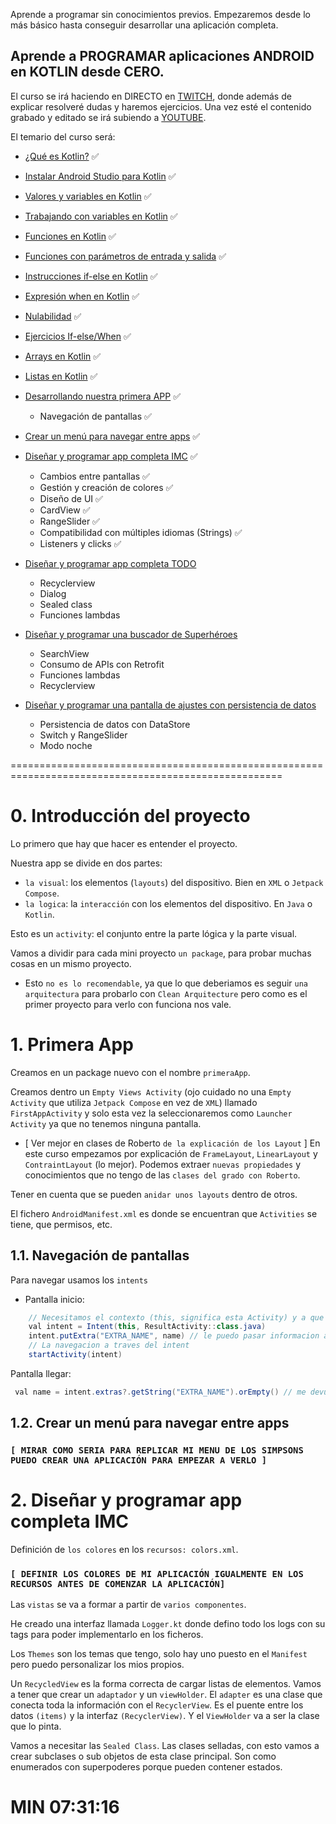 
Aprende a programar sin conocimientos previos. Empezaremos desde lo más básico hasta conseguir desarrollar una aplicación completa.

## Aprende a PROGRAMAR aplicaciones ANDROID en KOTLIN desde CERO.
El curso se irá haciendo en DIRECTO en [TWITCH](https://www.twitch.tv/aristidevs), donde además de explicar resolveré dudas y haremos ejercicios. Una vez esté el contenido grabado y editado se irá subiendo a [YOUTUBE](https://www.youtube.com/@aristidevs).

El temario del curso será:
- [¿Qué es Kotlin?](https://youtu.be/vJapzH_46a8) ✅
- [Instalar Android Studio para Kotlin](https://youtu.be/vJapzH_46a8?t=200) ✅

- [Valores y variables en Kotlin](https://youtu.be/vJapzH_46a8?t=1097) ✅
- [Trabajando con variables en Kotlin](https://youtu.be/vJapzH_46a8?t=2275) ✅
- [Funciones en Kotlin](https://youtu.be/vJapzH_46a8?t=3128) ✅
- [Funciones con parámetros de entrada y salida](https://youtu.be/vJapzH_46a8?t=3699) ✅
- [Instrucciones if-else en Kotlin](https://youtu.be/vJapzH_46a8?t=4428) ✅
- [Expresión when en Kotlin](https://youtu.be/vJapzH_46a8?t=6334) ✅
- [Nulabilidad](https://youtu.be/vJapzH_46a8?t=7666) ✅
- [Ejercicios If-else/When](https://youtu.be/vJapzH_46a8?t=8097) ✅
- [Arrays en Kotlin](https://youtu.be/vJapzH_46a8?t=9141) ✅
- [Listas en Kotlin](https://youtu.be/vJapzH_46a8?t=10165) ✅

- [Desarrollando nuestra primera APP](https://youtu.be/vJapzH_46a8?t=11200) ✅
  - Navegación de pantallas ✅
- [Crear un menú para navegar entre apps](https://youtu.be/vJapzH_46a8?t=14874) ✅

- [Diseñar y programar app completa IMC](https://youtu.be/vJapzH_46a8?t=15773) ✅
  - Cambios entre pantallas ✅
  - Gestión y creación de colores ✅
  - Diseño de UI ✅
  - CardView ✅
  - RangeSlider ✅
  - Compatibilidad con múltiples idiomas (Strings) ✅
  - Listeners y clicks ✅

- [Diseñar y programar app completa TODO](https://youtu.be/vJapzH_46a8?t=23805)
  - Recyclerview
  - Dialog
  - Sealed class
  - Funciones lambdas

- [Diseñar y programar una buscador de Superhéroes](https://youtu.be/ndqIqh6joGA?t=9)
  - SearchView
  - Consumo de APIs con Retrofit
  - Funciones lambdas
  - Recyclerview

- [Diseñar y programar una pantalla de ajustes con persistencia de datos](https://youtu.be/ndqIqh6joGA?t=10446)
  - Persistencia de datos con DataStore
  - Switch y RangeSlider
  - Modo noche

=====================================================================================================

# 0. Introducción del proyecto
Lo primero que hay que hacer es entender el proyecto.

Nuestra app se divide en dos partes:
- `la visual`: los elementos (`layouts`) del dispositivo. Bien en `XML` o `Jetpack Compose`.
- `la logica`: la `interacción` con los elementos del dispositivo. En `Java` o `Kotlin`.

Esto es un `activity`: el conjunto entre la parte lógica y la parte visual.

Vamos a dividir para cada mini proyecto `un package`, para probar muchas cosas en un mismo proyecto.

* Esto `no es lo recomendable`, ya que lo que deberiamos es seguir `una arquitectura` para probarlo con `Clean Arquitecture` pero como es el primer proyecto para verlo con funciona nos vale.

# 1. Primera App
Creamos en un package nuevo con el nombre `primeraApp`.

Creamos dentro un `Empty Views Activity` (ojo cuidado no una `Empty Activity` que utiliza `Jetpack Compose` en vez de `XML`) llamado `FirstAppActivity` y solo esta vez la seleccionaremos como `Launcher Activity` ya que no tenemos ninguna pantalla.

* [ Ver mejor en clases de Roberto `de la explicación de los Layout` ]
En este curso empezamos por explicación de `FrameLayout`, `LinearLayout` y `ContraintLayout` (lo mejor).
Podemos extraer `nuevas propiedades` y conocimientos que no tengo de las `clases del grado con Roberto`.

Tener en cuenta que se pueden `anidar unos layouts` dentro de otros.

El fichero `AndroidManifest.xml` es donde se encuentran que `Activities` se tiene, que permisos, etc.

## 1.1. Navegación de pantallas
Para navegar usamos los `intents`

- Pantalla inicio:
```java
    // Necesitamos el contexto (this, significa esta Activity) y a que actividad queremos ir
    val intent = Intent(this, ResultActivity::class.java)
    intent.putExtra("EXTRA_NAME", name) // le puedo pasar informacion a la otra Actividad
    // La navegacion a traves del intent
    startActivity(intent)
```

Pantalla llegar:
```java
 val name = intent.extras?.getString("EXTRA_NAME").orEmpty() // me devuelve el valor de pasado por la otra pantalla
```

## 1.2. Crear un menú para navegar entre apps
### `[ MIRAR COMO SERIA PARA REPLICAR MI MENU DE LOS SIMPSONS PUEDO CREAR UNA APLICACIÓN PARA EMPEZAR A VERLO ]`

# 2. Diseñar y programar app completa IMC
Definición de `los colores` en los `recursos: colors.xml`.
### `[ DEFINIR LOS COLORES DE MI APLICACIÓN IGUALMENTE EN LOS RECURSOS ANTES DE COMENZAR LA APLICACIÓN]`

Las `vistas` se va a formar a partir de `varios componentes`.

He creado una interfaz llamada `Logger.kt` donde defino todo los logs con su tags para poder implementarlo en los ficheros.

Los `Themes` son los temas que tengo, solo hay uno puesto en el `Manifest` pero puedo personalizar los mios propios.

Un `RecycledView` es la forma correcta de cargar listas de elementos.
Vamos a tener que crear un `adaptador` y un `viewHolder`.
El `adapter` es una clase que conecta toda la información con el `RecyclerView`. Es el puente entre los datos `(items)` y la interfaz `(RecyclerView)`. Y el `ViewHolder` va a ser la clase que lo pinta.

Vamos a necesitar las `Sealed Class`. Las clases selladas, con esto vamos a crear subclases o sub objetos de esta clase principal. Son como enumerados con superpoderes porque pueden contener estados.

# MIN 07:31:16

